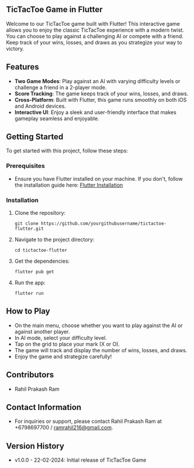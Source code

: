 ## TicTacToe Game in Flutter

Welcome to our TicTacToe game built with Flutter! This interactive game allows you to enjoy the classic TicTacToe experience with a modern twist. You can choose to play against a challenging AI or compete with a friend. Keep track of your wins, losses, and draws as you strategize your way to victory.

## Features
- **Two Game Modes**: Play against an AI with varying difficulty levels or challenge a friend in a 2-player mode.
- **Score Tracking**: The game keeps track of your wins, losses, and draws.
- **Cross-Platform**: Built with Flutter, this game runs smoothly on both iOS and Android devices.
- **Interactive UI**: Enjoy a sleek and user-friendly interface that makes gameplay seamless and enjoyable.

## Getting Started
To get started with this project, follow these steps:

### Prerequisites
- Ensure you have Flutter installed on your machine. If you don't, follow the installation guide here: [Flutter Installation](https://flutter.dev/docs/get-started/install)

### Installation
1. Clone the repository:
    ```
    git clone https://github.com/yourgithubusername/tictactoe-flutter.git
    ```
2. Navigate to the project directory:
    ```
    cd tictactoe-flutter
    ```
3. Get the dependencies:
    ```
    flutter pub get
    ```
4. Run the app:
    ```
    flutter run
    ```

## How to Play
- On the main menu, choose whether you want to play against the AI or against another player.
- In AI mode, select your difficulty level.
- Tap on the grid to place your mark (X or O).
- The game will track and display the number of wins, losses, and draws.
- Enjoy the game and strategize carefully!

## Contributors
- Rahil Prakash Ram

## Contact Information
- For inquiries or support, please contact Rahil Prakash Ram at +6798697700 / ramrahil216@gmail.com.

## Version History
- v1.0.0 - 22-02-2024: Initial release of TicTacToe Game

